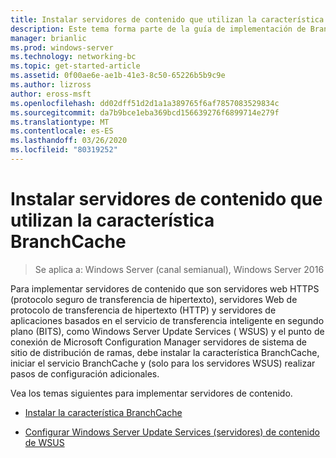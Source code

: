 ```yaml
---
title: Instalar servidores de contenido que utilizan la característica BranchCache
description: Este tema forma parte de la guía de implementación de BranchCache para Windows Server 2016, que muestra cómo implementar BranchCache en los modos de caché distribuida y hospedada para optimizar el uso del ancho de banda WAN en las sucursales.
manager: brianlic
ms.prod: windows-server
ms.technology: networking-bc
ms.topic: get-started-article
ms.assetid: 0f00ae6e-ae1b-41e3-8c50-65226b5b9c9e
ms.author: lizross
author: eross-msft
ms.openlocfilehash: dd02dff51d2d1a1a389765f6af7857083529834c
ms.sourcegitcommit: da7b9bce1eba369bcd156639276f6899714e279f
ms.translationtype: MT
ms.contentlocale: es-ES
ms.lasthandoff: 03/26/2020
ms.locfileid: "80319252"
---
```

# <a name="install-content-servers-that-use-the-branchcache-feature"></a>Instalar servidores de contenido que utilizan la característica BranchCache

>Se aplica a: Windows Server (canal semianual), Windows Server 2016

Para implementar servidores de contenido que son servidores web HTTPS (protocolo seguro de transferencia de hipertexto), servidores Web de protocolo de transferencia de hipertexto (HTTP) y servidores de aplicaciones basados en el servicio de transferencia inteligente en segundo plano (BITS), como Windows Server Update Services ( WSUS) y el punto de conexión de Microsoft Configuration Manager servidores de sistema de sitio de distribución de ramas, debe instalar la característica BranchCache, iniciar el servicio BranchCache y (solo para los servidores WSUS) realizar pasos de configuración adicionales.  
  
Vea los temas siguientes para implementar servidores de contenido.  
  
-   [Instalar la característica BranchCache](Install-the-BranchCache-Feature.md)  
  
-   [Configurar Windows Server Update Services &#40;servidores&#41; de contenido de WSUS](configure-wsus-content-servers.md)  
  



